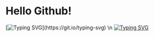 # Hello Github!

[![Typing SVG](https://readme-typing-svg.demolab.com/?lines=My+name+is+Isabella!;My+name+is+Isabella!)](https://git.io/typing-svg)
\n
[![Typing SVG](https://readme-typing-svg.demolab.com/?lines=Welcome+to+my+Github;Enjoy)](https://git.io/typing-svg)
